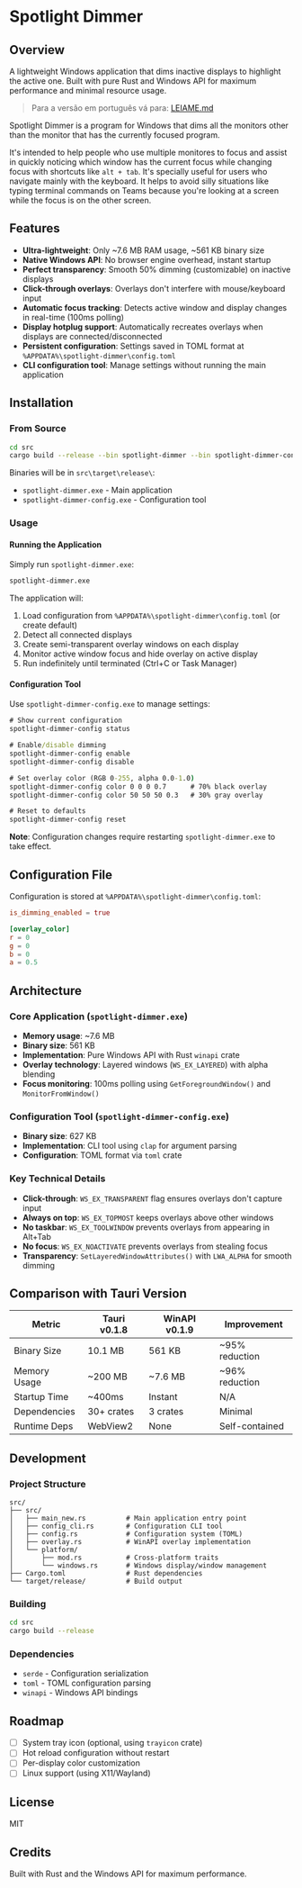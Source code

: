 # Spotlight Dimmer

## Overview

A lightweight Windows application that dims inactive displays to highlight the active one. Built with pure Rust and Windows API for maximum performance and minimal resource usage.

> Para a versão em português vá para: [LEIAME.md](LEIAME.md)

Spotlight Dimmer is a program for Windows that dims all the monitors other than the monitor that has the currently focused program.

It's intended to help people who use multiple monitores to focus and assist in quickly noticing which window has the current focus while changing focus with shortcuts like `alt + tab`. It's specially useful for users who navigate mainly with the keyboard. It helps to avoid silly situations like typing terminal commands on Teams because you're looking at a screen while the focus is on the other screen.

## Features

- **Ultra-lightweight**: Only ~7.6 MB RAM usage, ~561 KB binary size
- **Native Windows API**: No browser engine overhead, instant startup
- **Perfect transparency**: Smooth 50% dimming (customizable) on inactive displays
- **Click-through overlays**: Overlays don't interfere with mouse/keyboard input
- **Automatic focus tracking**: Detects active window and display changes in real-time (100ms polling)
- **Display hotplug support**: Automatically recreates overlays when displays are connected/disconnected
- **Persistent configuration**: Settings saved in TOML format at `%APPDATA%\spotlight-dimmer\config.toml`
- **CLI configuration tool**: Manage settings without running the main application

## Installation

### From Source

```bash
cd src
cargo build --release --bin spotlight-dimmer --bin spotlight-dimmer-config
```

Binaries will be in `src\target\release\`:
- `spotlight-dimmer.exe` - Main application
- `spotlight-dimmer-config.exe` - Configuration tool

### Usage

#### Running the Application

Simply run `spotlight-dimmer.exe`:

```cmd
spotlight-dimmer.exe
```

The application will:
1. Load configuration from `%APPDATA%\spotlight-dimmer\config.toml` (or create default)
2. Detect all connected displays
3. Create semi-transparent overlay windows on each display
4. Monitor active window focus and hide overlay on active display
5. Run indefinitely until terminated (Ctrl+C or Task Manager)

#### Configuration Tool

Use `spotlight-dimmer-config.exe` to manage settings:

```cmd
# Show current configuration
spotlight-dimmer-config status

# Enable/disable dimming
spotlight-dimmer-config enable
spotlight-dimmer-config disable

# Set overlay color (RGB 0-255, alpha 0.0-1.0)
spotlight-dimmer-config color 0 0 0 0.7      # 70% black overlay
spotlight-dimmer-config color 50 50 50 0.3   # 30% gray overlay

# Reset to defaults
spotlight-dimmer-config reset
```

**Note**: Configuration changes require restarting `spotlight-dimmer.exe` to take effect.

## Configuration File

Configuration is stored at `%APPDATA%\spotlight-dimmer\config.toml`:

```toml
is_dimming_enabled = true

[overlay_color]
r = 0
g = 0
b = 0
a = 0.5
```

## Architecture

### Core Application (`spotlight-dimmer.exe`)

- **Memory usage**: ~7.6 MB
- **Binary size**: 561 KB
- **Implementation**: Pure Windows API with Rust `winapi` crate
- **Overlay technology**: Layered windows (`WS_EX_LAYERED`) with alpha blending
- **Focus monitoring**: 100ms polling using `GetForegroundWindow()` and `MonitorFromWindow()`

### Configuration Tool (`spotlight-dimmer-config.exe`)

- **Binary size**: 627 KB
- **Implementation**: CLI tool using `clap` for argument parsing
- **Configuration**: TOML format via `toml` crate

### Key Technical Details

- **Click-through**: `WS_EX_TRANSPARENT` flag ensures overlays don't capture input
- **Always on top**: `WS_EX_TOPMOST` keeps overlays above other windows
- **No taskbar**: `WS_EX_TOOLWINDOW` prevents overlays from appearing in Alt+Tab
- **No focus**: `WS_EX_NOACTIVATE` prevents overlays from stealing focus
- **Transparency**: `SetLayeredWindowAttributes()` with `LWA_ALPHA` for smooth dimming

## Comparison with Tauri Version

| Metric | Tauri v0.1.8 | WinAPI v0.1.9 | Improvement |
|--------|--------------|---------------|-------------|
| Binary Size | 10.1 MB | 561 KB | ~95% reduction |
| Memory Usage | ~200 MB | ~7.6 MB | ~96% reduction |
| Startup Time | ~400ms | Instant | N/A |
| Dependencies | 30+ crates | 3 crates | Minimal |
| Runtime Deps | WebView2 | None | Self-contained |

## Development

### Project Structure

```
src/
├── src/
│   ├── main_new.rs          # Main application entry point
│   ├── config_cli.rs        # Configuration CLI tool
│   ├── config.rs            # Configuration system (TOML)
│   ├── overlay.rs           # WinAPI overlay implementation
│   └── platform/
│       ├── mod.rs           # Cross-platform traits
│       └── windows.rs       # Windows display/window management
├── Cargo.toml               # Rust dependencies
└── target/release/          # Build output
```

### Building

```bash
cd src
cargo build --release
```

### Dependencies

- `serde` - Configuration serialization
- `toml` - TOML configuration parsing
- `winapi` - Windows API bindings

## Roadmap

- [ ] System tray icon (optional, using `trayicon` crate)
- [ ] Hot reload configuration without restart
- [ ] Per-display color customization
- [ ] Linux support (using X11/Wayland)

## License

MIT

## Credits

Built with Rust and the Windows API for maximum performance.
